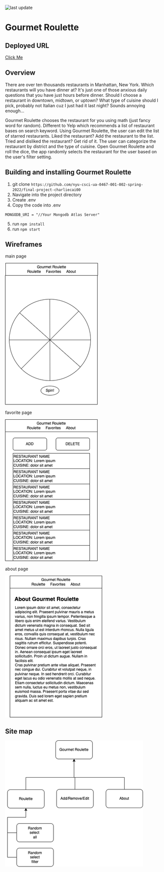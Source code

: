 ![last update](https://img.shields.io/github/last-commit/charliecai00/Gourmet-Roulette?logo=GitHub)
# Gourmet Roulette

## Deployed URL
[Click Me](https://whispering-chamber-68869.herokuapp.com/)

## Overview
There are over ten thousands restaurants in Manhattan, New York. Which restaurants will you have dinner at? It's just one of those anxious daily questions that you have just hours before dinner. Should I choose a restaurant in downtown, midtown, or uptown? What type of cuisine should I pick, probably not Italian cuz I just had it last night? Sounds annoying enough... 

Gourmet Roulette chooses the restaurant for you using math (just fancy word for random). Different to Yelp which recommends a list of restaurant bases on search keyword. Using Gourmet Roulette, the user can edit the list of starred restaurants. Liked the restaurant? Add the restaurant to the list. Tried and disliked the restaurant? Get rid of it. The user can categorize the restaurant by district and the type of cuisine. Open Gourmet Roulette and roll the dice, the app randomly selects the restaurant for the user based on the user's filter setting. 

## Building and installing Gourmet Roulette
1. git clone `https://github.com/nyu-csci-ua-0467-001-002-spring-2022/final-project-charliecai00`
2. Navigate into the project directory
3. Create .env 
4. Copy the code into .env 
```
MONGODB_URI = "//Your Mongodb Atlas Server"
```
5. run `npm install`
6. run `npm start`


## Wireframes

main page

![main](documentation/main.png)

favorite page

![favorite](documentation/favorite.png)

about page

![about](documentation/about.png)

## Site map

![app_map](documentation/map.png)



